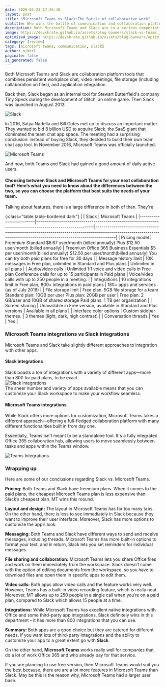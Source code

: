 ```yaml
---
date: 2020-05-23 17:26:40
layout: post
title: "Microsoft Teams vs Slack:The Battle of collaborative work"
subtitle: Who wins the battle of communication and collaboration platform race
description: Both Microsoft Teams and Slack are in a serious competiotion of unified business communication platforn race
image: https://devskrate.github.io/assets/blog-banners/slack-vs-teams.jpg
optimized_image: https://devskrate.github.io/assets/blog-banners/optimized/slack-vs-teams-opt.jpg
category: [review]
tags: [microsoft teams, communication, slack]
author: nikhil
paginate: false
is_generated: false
---
```


Both Microsoft Teams and Slack are collaboration platform tools that combines persistent workplace chat, video meetings, file storage (including collaboration on files), and application integration.

Back then, Slack began as an internal tool for Stewart Butterfield's company Tiny Speck during the development of Glitch, an online game. Then Slack was launched in August 2013.

<img src="https://devskrate.github.io/assets/images/internet/slack-intro.jpg" alt="Slack" title="Slack" />

In 2016, Satya Nadella and Bill Gates met up to discuss an important matter. They wanted to bid 8 billion USD to acquire Slack, the SaaS giant that dominated the team chat app space. The meeting had a surprising conclusion: instead of buying Slack, they decided to build their own team chat app tool. In November 2016, Microsoft Teams was officially launched.

<img src="https://devskrate.github.io/assets/images/internet/teams-intro.jpg" alt="Microsoft Teams" title="Microsoft Teams" />

And now, both Teams and Slack had gained a good amount of daily active users.

#### Choosing between Slack and Microsoft Teams for your next collaboration tool? Here’s what you need to know about the differences between the two, so you can choose the platform that best suits the needs of your team.

Talking about features, there is a large difference in both of then. They're

{:class="table table-bordered dark"}
| | Slack | Microsoft Teams |
|-------------------------|-----------------------------------------------------------------------------------------------------------|----------------------------------------------------------------------------------------------------------------------------------------------------------------------|
| Pricing model | Freemium Standard $6.67 user/month (billed annually)  Plus $12.50 user/month (billed annually) | Freemium Office 365 Business Essentials $5 per user/month(billed annually) $12.50 per user/month(billed annually) You can try both paid plans for free for 30 days |
| Message history limit | 10K messages in Free plan, unlimited in Standard and Plus plans | Unlimited in all plans |
| Audio/video calls | Unlimited 1:1 voice and video calls in Free plan Conference calls for up to 15 participants in Paid plans | Voice/video calls with up to 250 people in a meeting. |
| Integrations | 10 integrations limit in Free plan, 800+ integrations in paid plans | 180+ apps and services (as of July 2018) |
| File storage limit | Free plan: 5GB file storage for a team Standard plan: 10GB per user Plus plan: 20GB per user | Free plan: 2 GB/user and 10GB of shared storage Paid plans: 1 TB per organization |
| Screen sharing | Unavailable in Free version, available in Standard and Plus versions | Available in all plans |
| Interface color options | Custom sidebar themes. | 3 themes (light, dark, high contrast) |
| Conversation threads | Yes | Yes |

### Microsoft Teams integrations vs Slack integrations

Microsoft Teams and Slack take slightly different approaches to integration with other apps.

#### Slack integrations

Slack boasts a ton of integrations with a variety of different apps—more than 800 for paid plans, to be exact.  
<img src="https://devskrate.github.io/assets/images/internet/slack-integrations.webp" alt="Slack Integrations" title="Slack Integrations" />  
The sheer number and variety of apps available means that you can customize your Slack workspace to make your workflow seamless.

#### Microsoft Teams integrations

While Slack offers more options for customization, Microsoft Teams takes a different approach—offering a full-fledged collaboration platform with many different functionalities built in from day one.

Essentially, Teams isn't meant to be a standalone tool. It's a fully integrated Office 365 collaboration hub, allowing users to move seamlessly between tasks and apps within the Teams window.

<img src="https://devskrate.github.io/assets/images/internet/teams-integrations.jpg" alt="Teams Integrations" title="Teams Integrations" />

### Wrapping up

Here are some of our conclusions regarding Slack vs. Microsoft Teams.

**Pricing:** Both Teams and Slack have freemium plans. When it comes to the paid plans, the cheapest Microsoft Teams plan is less expensive than Slack’s cheapest plan. MT wins this roound.

**Layout and design:** The layout in Microsoft Teams has far too many tabs. On the other hand, there is less to see immediately in Slack because they want to improve their user interface. Moreover, Slack has more options to customize the app’s look.

**Messaging:** Both Teams and Slack have different ways to send and receive messages, including threads. Microsoft Teams has more built-in options to format your text, and in return, Slack lets you set reminders for individual messages.

**File sharing and collaboration:** Microsoft Teams lets you share Office files and work on them immediately from the workspace. Slack doesn’t come with the option of editing documents from the workspace, so you have to download files and open them in specific apps to edit them.

**Video calls:** Both apps allow video calls and the feature works very well. However, Teams has a built-in video recording feature, which is really neat. Moreover, MT allows up to 250 people in a single call when you’re on a paid plan, compared to Slack which allows 15 people at a time.

**Integrations:** While Microsoft Teams has excellent native integrations with Office and some third-party app integrations, Slack definitely wins in this department – it has more than 800 integrations that you can use.

**Summary:** Both apps are a good choice but they are catered for different needs. If you want lots of third-party integrations and the ability to customize your app to a great extent go with **Slack**.

On the other hand, **Microsoft Teams** works really well for companies that do a lot of work Office 365 and who already pay for that service.

If you are planning to use free version, then Microsoft Teams would suit you the best because, there are are a lot more features in Microsoft Teams than Slack. May be this is the reason why, Microsoft Teams had a larger user base.
